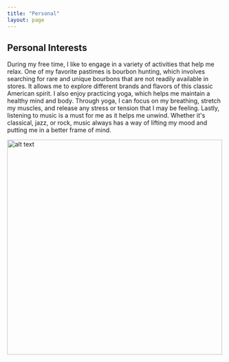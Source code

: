 ```yaml
---
title: "Personal"
layout: page
---
```


## Personal Interests

During my free time, I like to engage in a variety of activities that help me relax. One of my favorite pastimes is bourbon hunting, which involves searching for rare and unique bourbons that are not readily available in stores. It allows me to explore different brands and flavors of this classic American spirit. I also enjoy practicing yoga, which helps me maintain a healthy mind and body. Through yoga, I can focus on my breathing, stretch my muscles, and release any stress or tension that I may be feeling. Lastly, listening to music is a must for me as it helps me unwind. Whether it's classical, jazz, or rock, music always has a way of lifting my mood and putting me in a better frame of mind.

<img src="webpicture2.png" alt="alt text" width="500"/>


